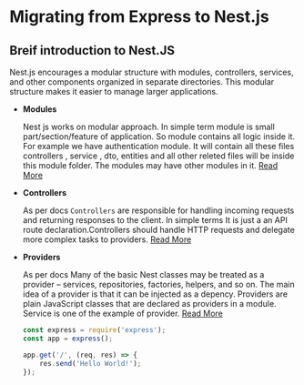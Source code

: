 
# Migrating from Express to Nest.js 

## Breif introduction to Nest.JS

Nest.js encourages a modular structure with modules, controllers, services, and other components organized in separate directories. This modular structure makes it easier to manage larger applications.


- **Modules** 

    Nest js works on modular approach. In simple term module is small part/section/feature of application. So module contains all logic inside it. For example we have authentication module. It will contain all these files controllers , service , dto, entities and all other releted files will be inside this module folder. The modules may have other modules in it.
    [Read More](https://docs.nestjs.com/modules)

- **Controllers**

    As per docs `Controllers` are responsible for handling incoming requests and returning responses to the client. In simple terms It is just a an API route declaration.Controllers should handle HTTP requests and delegate more complex tasks to providers. 
    [Read More](https://docs.nestjs.com/controllers)

- **Providers**

    As per docs Many of the basic Nest classes may be treated as a provider – services, repositories, factories, helpers, and so on. The main idea of a provider is that it can be injected as a depency. Providers are plain JavaScript classes that are declared as providers in a module. Service is one of the example of provider.
    [Read More](https://docs.nestjs.com/providers)




    ```javascript 
    const express = require('express');
    const app = express();

    app.get('/', (req, res) => {
        res.send('Hello World!');
    });
    ```

